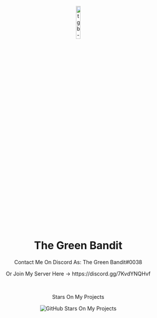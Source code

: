 <p align="center">
<img src="https://cdn.discordapp.com/attachments/987884968791375932/1057751469044027443/D7B2B4B6-4CC7-41FA-883F-C76D13A86998.png" alt="tgb-logo" width="15%"/>
</p>

<h1 align="center">The Green Bandit</h1>
<p align="center"I figure shit out so it works sometimes, sorta new and sorta shit at coding.</p>

<div align="center">
    <p>Contact Me On Discord As: The Green Bandit#0038</p>
    <p>Or Join My Server Here -> https://discord.gg/7KvdYNQHvf </p>
    <br>    
    <p>Stars On My Projects</p>
    <img src="https://img.shields.io/github/stars/TheGreenBandit?style=social" alt="GitHub Stars On My Projects"/>
    <br>
</div>
